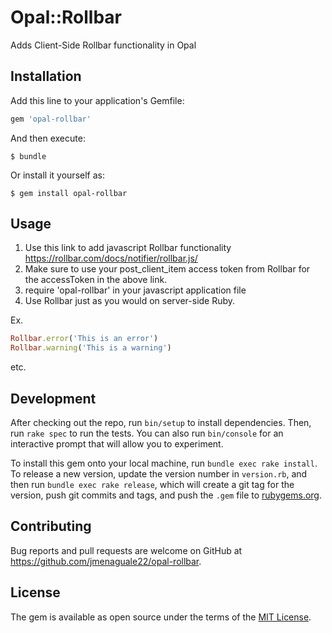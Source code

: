 # Opal::Rollbar
Adds Client-Side Rollbar functionality in Opal

## Installation

Add this line to your application's Gemfile:

```ruby
gem 'opal-rollbar'
```

And then execute:

    $ bundle

Or install it yourself as:

    $ gem install opal-rollbar

## Usage

1. Use this link to add javascript Rollbar functionality https://rollbar.com/docs/notifier/rollbar.js/
2. Make sure to use your post_client_item access token from Rollbar for the accessToken in the above link.
3. require 'opal-rollbar' in your javascript application file
4. Use Rollbar just as you would on server-side Ruby.

Ex.
```ruby
Rollbar.error('This is an error')
Rollbar.warning('This is a warning')
```
etc.

## Development

After checking out the repo, run `bin/setup` to install dependencies. Then, run `rake spec` to run the tests. You can also run `bin/console` for an interactive prompt that will allow you to experiment.

To install this gem onto your local machine, run `bundle exec rake install`. To release a new version, update the version number in `version.rb`, and then run `bundle exec rake release`, which will create a git tag for the version, push git commits and tags, and push the `.gem` file to [rubygems.org](https://rubygems.org).

## Contributing

Bug reports and pull requests are welcome on GitHub at https://github.com/jmenaguale22/opal-rollbar.

## License

The gem is available as open source under the terms of the [MIT License](https://opensource.org/licenses/MIT).
